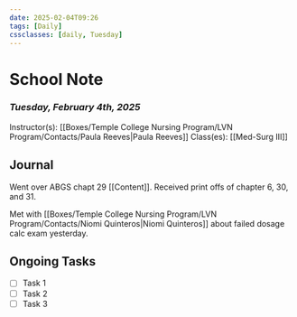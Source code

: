 ```yaml
---
date: 2025-02-04T09:26
tags: [Daily]
cssclasses: [daily, Tuesday]
---
```

# School Note
### *Tuesday, February 4th, 2025*
Instructor(s): [[Boxes/Temple College Nursing Program/LVN Program/Contacts/Paula Reeves|Paula Reeves]]
Class(es): [[Med-Surg III]]

## Journal
Went over ABGS chapt 29 [[Content]].  Received print offs of chapter 6, 30, and 31.

Met with [[Boxes/Temple College Nursing Program/LVN Program/Contacts/Niomi Quinteros|Niomi Quinteros]] about failed dosage calc exam yesterday.

## Ongoing Tasks
- [ ] Task 1
- [ ] Task 2
- [ ] Task 3